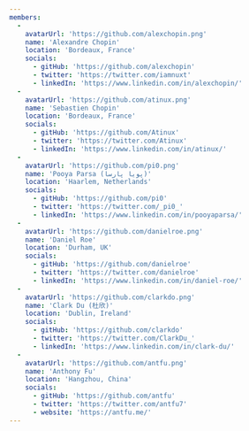 ```yaml
---
members:
  -
    avatarUrl: 'https://github.com/alexchopin.png'
    name: 'Alexandre Chopin'
    location: 'Bordeaux, France'
    socials:
      - gitHub: 'https://github.com/alexchopin'
      - twitter: 'https://twitter.com/iamnuxt'
      - linkedIn: 'https://www.linkedin.com/in/alexchopin/'
  -
    avatarUrl: 'https://github.com/atinux.png'
    name: 'Sebastien Chopin'
    location: 'Bordeaux, France'
    socials:
      - gitHub: 'https://github.com/Atinux'
      - twitter: 'https://twitter.com/Atinux'
      - linkedIn: 'https://www.linkedin.com/in/atinux/'
  -
    avatarUrl: 'https://github.com/pi0.png'
    name: 'Pooya Parsa (پویا پارسا)'
    location: 'Haarlem, Netherlands'
    socials:
      - gitHub: 'https://github.com/pi0'
      - twitter: 'https://twitter.com/_pi0_'
      - linkedIn: 'https://www.linkedin.com/in/pooyaparsa/'
  -
    avatarUrl: 'https://github.com/danielroe.png'
    name: 'Daniel Roe'
    location: 'Durham, UK'
    socials:
      - gitHub: 'https://github.com/danielroe'
      - twitter: 'https://twitter.com/danielroe'
      - linkedIn: 'https://www.linkedin.com/in/daniel-roe/'
  -
    avatarUrl: 'https://github.com/clarkdo.png'
    name: 'Clark Du (杜欣)'
    location: 'Dublin, Ireland'
    socials:
      - gitHub: 'https://github.com/clarkdo'
      - twitter: 'https://twitter.com/ClarkDu_'
      - linkedIn: 'https://www.linkedin.com/in/clark-du/'
  -
    avatarUrl: 'https://github.com/antfu.png'
    name: 'Anthony Fu'
    location: 'Hangzhou, China'
    socials:
      - gitHub: 'https://github.com/antfu'
      - twitter: 'https://twitter.com/antfu7'
      - website: 'https://antfu.me/'
---
```

